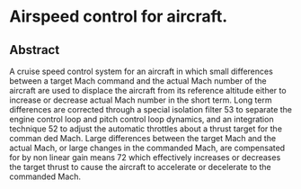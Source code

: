 # Airspeed control for aircraft.

## Abstract
A cruise speed control system for an aircraft in which small differences between a target Mach command and the actual Mach number of the aircraft are used to displace the aircraft from its reference altitude either to increase or decrease actual Mach number in the short term. Long term differences are corrected through a special isolation filter 53 to separate the engine control loop and pitch control loop dynamics, and an integration technique 52 to adjust the automatic throttles about a thrust target for the comman ded Mach. Large differences between the target Mach and the actual Mach, or large changes in the commanded Mach, are compensated for by non linear gain means 72 which effectively increases or decreases the target thrust to cause the aircraft to accelerate or decelerate to the commanded Mach.